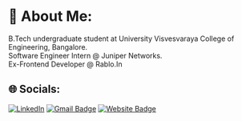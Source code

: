 # 💫 About Me:
B.Tech undergraduate student at University Visvesvaraya College of Engineering, Bangalore. 
<br/>Software Engineer Intern @ Juniper Networks. <br/>Ex-Frontend Developer @ Rablo.In


## 🌐 Socials:
[![LinkedIn](https://img.shields.io/badge/LinkedIn-%230077B5.svg?logo=linkedin&logoColor=white)](https://www.linkedin.com/in/gowtham4545/)<!-- [![LeetCode](https://img.shields.io/badge/LeetCode-white?logo=leetcode)](https://leetcode.com/gowthamgopi444/) -->
[![Gmail Badge](https://img.shields.io/badge/-Gmail-c14438?style=flat-square&logo=Gmail&logoColor=white&link=mailto:swapism7@gmail.com)](mailto:gowthamgopi444@gmail.com)
[![Website Badge](https://img.shields.io/badge/-Website-black?style=flat-square&logo=Codepen&logoColor=white&link=https://fswap.github.io/)](https://gowtham4545.vercel.app/)
<!--
# 💻 Tech Stack:
![C++](https://img.shields.io/badge/c++-%2300599C.svg?style=plastic&logo=c%2B%2B&logoColor=white) ![Java](https://img.shields.io/badge/java-%23ED8B00.svg?style=plastic&logo=java&logoColor=white) ![Python](https://img.shields.io/badge/python-3670A0?style=plastic&logo=python&logoColor=ffdd54) ![HTML5](https://img.shields.io/badge/html5-%23E34F26.svg?style=plastic&logo=html5&logoColor=white) ![JavaScript](https://img.shields.io/badge/javascript-%23323330.svg?style=plastic&logo=javascript&logoColor=%23F7DF1E) <br/>![CSS3](https://img.shields.io/badge/css3-%231572B6.svg?style=plastic&logo=css3&logoColor=white) ![Vercel](https://img.shields.io/badge/vercel-%23000000.svg?style=plastic&logo=vercel&logoColor=white) ![Chakra](https://img.shields.io/badge/chakra-%234ED1C5.svg?style=plastic&logo=chakraui&logoColor=white) ![Bootstrap](https://img.shields.io/badge/bootstrap-%23563D7C.svg?style=plastic&logo=bootstrap&logoColor=white) ![React](https://img.shields.io/badge/react-%2320232a.svg?style=plastic&logo=react&logoColor=%2361DAFB) <br/>![NodeJS](https://img.shields.io/badge/node.js-6DA55F?style=plastic&logo=node.js&logoColor=white) ![Django](https://img.shields.io/badge/django-%23092E20.svg?style=plastic&logo=django&logoColor=white) ![TailwindCSS](https://img.shields.io/badge/tailwindcss-%2338B2AC.svg?style=plastic&logo=tailwind-css&logoColor=white) ![Jenkins](https://img.shields.io/badge/jenkins-%232C5263.svg?style=plastic&logo=jenkins&logoColor=white) <br/>![MongoDB](https://img.shields.io/badge/MongoDB-%234ea94b.svg?style=plastic&logo=mongodb&logoColor=white) ![MySQL](https://img.shields.io/badge/mysql-%2300f.svg?style=plastic&logo=mysql&logoColor=white) ![Postgres](https://img.shields.io/badge/postgres-%23316192.svg?style=plastic&logo=postgresql&logoColor=white) <br/>![Pandas](https://img.shields.io/badge/pandas-%23150458.svg?style=plastic&logo=pandas&logoColor=white) ![NumPy](https://img.shields.io/badge/numpy-%23013243.svg?style=plastic&logo=numpy&logoColor=white) ![scikit-learn](https://img.shields.io/badge/scikit--learn-%23F7931E.svg?style=plastic&logo=scikit-learn&logoColor=white) ![LINUX](https://img.shields.io/badge/Linux-FCC624?style=plastic&logo=linux&logoColor=black)
# 📊 GitHub Stats:
![](https://github-readme-stats.vercel.app/api?username=Gowtham4545&theme=dark&hide_border=false&include_all_commits=false&count_private=false)<br/>
![](https://github-readme-streak-stats.herokuapp.com/?user=Gowtham4545&theme=dark&hide_border=false)<br/>
![](https://github-readme-stats.vercel.app/api/top-langs/?username=Gowtham4545&theme=dark&hide_border=false&include_all_commits=false&count_private=false&layout=compact)

### ✍️ Random Dev Quote
![](https://quotes-github-readme.vercel.app/api?type=horizontal&theme=radical)

### 🔝 Top Contributed Repo
![](https://github-contributor-stats.vercel.app/api?username=Gowtham4545&limit=5&theme=dark&combine_all_yearly_contributions=true)

---
[![](https://visitcount.itsvg.in/api?id=gowtham4545&label=Profile%20Views&color=1&icon=5&pretty=true)](https://visitcount.itsvg.in)

<!-- Proudly created with GPRM ( https://gprm.itsvg.in ) -->

